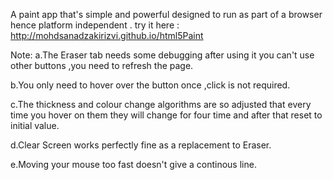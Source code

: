 A paint app that's simple and powerful designed to run as part of a browser hence platform independent .
try it here :
http://mohdsanadzakirizvi.github.io/html5Paint

Note:
a.The Eraser tab needs some debugging after using it you can't use other buttons ,you need to refresh the page.

b.You only need to hover over the button once ,click is not required.

c.The thickness and colour change algorithms are so adjusted that every time you hover on them they will change for four time and after that reset to initial value.

d.Clear Screen works perfectly fine as a replacement to Eraser.

e.Moving your mouse too fast doesn't give a continous line.


